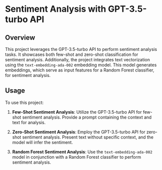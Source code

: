 # Sentiment Analysis with GPT-3.5-turbo API

## Overview

This project leverages the GPT-3.5-turbo API to perform sentiment analysis tasks. It showcases both few-shot and zero-shot classification for sentiment analysis. Additionally, the project integrates text vectorization using the `text-embedding-ada-002` embedding model. This model generates embeddings, which serve as input features for a Random Forest classifier, for sentiment analysis.

## Usage

To use this project:

1. **Few-Shot Sentiment Analysis**: Utilize the GPT-3.5-turbo API for few-shot sentiment analysis. Provide a prompt containing the context and text for analysis.

2. **Zero-Shot Sentiment Analysis**: Employ the GPT-3.5-turbo API for zero-shot sentiment analysis. Present text without specific context, and the model will infer the sentiment.

3. **Random Forest Sentiment Analysis**: Use the `text-embedding-ada-002` model in conjunction with a Random Forest classifier to perform sentiment analysis.

